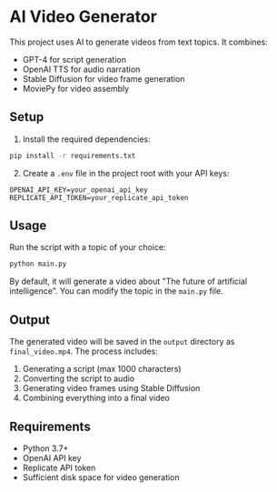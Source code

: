 # AI Video Generator

This project uses AI to generate videos from text topics. It combines:
- GPT-4 for script generation
- OpenAI TTS for audio narration
- Stable Diffusion for video frame generation
- MoviePy for video assembly

## Setup

1. Install the required dependencies:
```bash
pip install -r requirements.txt
```

2. Create a `.env` file in the project root with your API keys:
```
OPENAI_API_KEY=your_openai_api_key
REPLICATE_API_TOKEN=your_replicate_api_token
```

## Usage

Run the script with a topic of your choice:
```bash
python main.py
```

By default, it will generate a video about "The future of artificial intelligence". You can modify the topic in the `main.py` file.

## Output

The generated video will be saved in the `output` directory as `final_video.mp4`. The process includes:
1. Generating a script (max 1000 characters)
2. Converting the script to audio
3. Generating video frames using Stable Diffusion
4. Combining everything into a final video

## Requirements

- Python 3.7+
- OpenAI API key
- Replicate API token
- Sufficient disk space for video generation